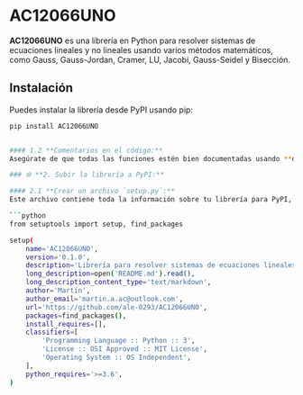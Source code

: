 # AC12066UNO

**AC12066UNO** es una librería en Python para resolver sistemas de ecuaciones lineales y no lineales usando varios métodos matemáticos, como Gauss, Gauss-Jordan, Cramer, LU, Jacobi, Gauss-Seidel y Bisección.

## Instalación

Puedes instalar la librería desde PyPI usando pip:

```bash
pip install AC12066UNO


#### 1.2 **Comentarios en el código:**
Asegúrate de que todas las funciones estén bien documentadas usando **docstrings**. Esto facilita tanto el uso como el mantenimiento de la librería. Ya lo estás haciendo muy bien en tu código, solo verifica que no falte ningún detalle importante.

### 🌐 **2. Subir la librería a PyPI:**

#### 2.1 **Crear un archivo `setup.py`:**
Este archivo contiene toda la información sobre tu librería para PyPI, incluyendo nombre, versión, autor, dependencias y demás. Aquí tienes un ejemplo básico:

```python
from setuptools import setup, find_packages

setup(
    name='AC12066UNO',
    version='0.1.0',
    description='Librería para resolver sistemas de ecuaciones lineales y no lineales.',
    long_description=open('README.md').read(),
    long_description_content_type='text/markdown',
    author='Martín',
    author_email='martin.a.ac@outlook.com',
    url='https://github.com/ale-0293/AC12066UNO',
    packages=find_packages(),
    install_requires=[],
    classifiers=[
        'Programming Language :: Python :: 3',
        'License :: OSI Approved :: MIT License',
        'Operating System :: OS Independent',
    ],
    python_requires='>=3.6',
)
